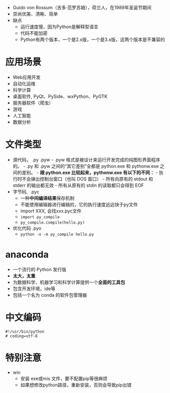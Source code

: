 - Guido von Rossum（吉多·范罗苏姆），荷兰人，在1989年圣诞节期间
- 崇尚优美、清晰、简单
- 缺点
	- 运行速度慢，因为Python是解释型语言
	- 代码不能加密
	- Python有两个版本，一个是2.x版，一个是3.x版，这两个版本是不兼容的

# 应用场景
- Web应用开发
- 自动化运维
- 科学计算
- 桌面软件, PyQt、PySide、wxPython、PyGTK
- 服务器软件（爬虫）
- 游戏
- 人工智能
- 数据分析

# 文件类型
- 源代码， .py  .pyw
		- .pyw 格式是被设计来运行开发完成的纯图形界面程序的。
		- .py 和 .pyw 之间的“其它差别”全都是 python.exe 和 pythonw.exe 之间的差别。
		- **跟 python.exe 比较起来，pythonw.exe 有以下的不同：**
			- 执行时不会弹出控制台窗口（也叫 DOS 窗口）
			- 所有向原有的 stdout 和 stderr 的输出都无效
			- 所有从原有的 stdin 的读取都只会得到 EOF
- 字节码,  .pyc
	- 一种**中间编译结果**保存机制
	- 不能使用编辑器进行编辑的，它的执行速度远远快于py文件
	- import XXX, 会找xxx.pyc文件
	- `import py_compile`
	- `py_compile.compile(hello.py)`
- 优化代码  .pyo
	- `python -o -m py_compile hello.py`

# anaconda
- 一个流行的 Python 发行版
- **太大，太重**
- 为数据科学、机器学习和科学计算提供一个**全面的工具包**
- 包含开发环境，ide等
- 包括一个名为 conda 的软件包管理器
# 中文编码
```
#!/usr/bin/python
# coding=utf-8
```

# 特别注意
- win
	- 安装 exe或mis 文件，要不配置pip等很麻烦
	- 如果想修改python路径，重新安装，否则会导致pip出错